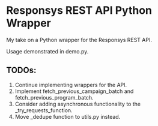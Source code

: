 # Responsys REST API Python Wrapper
My take on a Python wrapper for the Responsys REST API.

Usage demonstrated in demo.py.

## TODOs:
1. Continue implementing wrappers for the API.
2. Implement fetch_previous_campaign_batch and fetch_previous_program_batch.
3. Consider adding asynchronous functionality to the \_try_requests_function.
4. Move \_dedupe function to utils.py instead.
